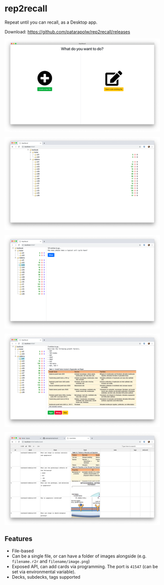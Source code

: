 # rep2recall

Repeat until you can recall, as a Desktop app.

Download: <https://github.com/patarapolw/rep2recall/releases>

![](/screenshots/front.png?raw=true)

![](/screenshots/deck.png?raw=true)

![](/screenshots/quiz1.png?raw=true)

![](/screenshots/quiz2.png?raw=true)

![](/screenshots/cardEditor.png?raw=true)

## Features

- File-based
- Can be a single file, or can have a folder of images alongside (e.g. `filename.r2r` and `filename/image.png`)
- Exposed API, can add cards via programming. The port is `41547` (can be set via environmental variable).
- Decks, subdecks, tags supported
